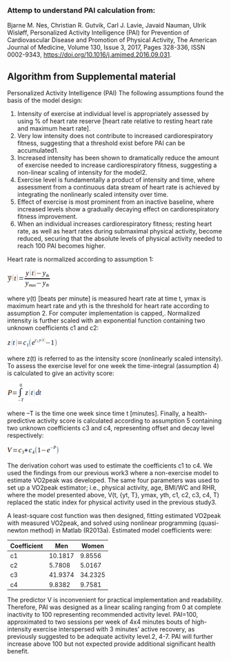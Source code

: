### Attemp to understand PAI calculation from: 

Bjarne M. Nes, Christian R. Gutvik, Carl J. Lavie, Javaid Nauman, Ulrik Wisløff,
Personalized Activity Intelligence (PAI) for Prevention of Cardiovascular Disease and Promotion of Physical Activity,
The American Journal of Medicine,
Volume 130, Issue 3,
2017,
Pages 328-336,
ISSN 0002-9343,
https://doi.org/10.1016/j.amjmed.2016.09.031.

## Algorithm from Supplemental material

Personalized Activity Intelligence (PAI)
The following assumptions found the basis of the model design:

1) Intensity of exercise at individual level is appropriately assessed by using % of heart rate reserve [heart rate relative to resting heart rate and maximum heart rate]. 
2) Very low intensity does not contribute to increased cardiorespiratory fitness, suggesting that a threshold exist before PAI can be accumulated1.
3) Increased intensity has been shown to dramatically reduce the amount of exercise needed to increase cardiorespiratory fitness, suggesting a non-linear scaling of intensity for the model2. 
4) Exercise level is fundamentally a product of intensity and time, where assessment from a continuous data stream of heart rate is achieved by integrating the nonlinearly scaled intensity over time.
5) Effect of exercise is most prominent from an inactive baseline, where increased levels show a gradually decaying effect on cardiorespiratory fitness improvement. 
6) When an individual increases cardiorespiratory fitness; resting heart rate, as well as heart rates during submaximal physical activity, become reduced, securing that the absolute levels of physical activity needed to reach 100 PAI becomes higher.

Heart rate is normalized according to assumption 1:

![img.png](img.png)

where y(t) [beats per minute] is measured heart rate at time t, ymax is maximum heart rate and yth is the threshold for heart rate according to assumption 2. For computer implementation  is capped,. Normalized intensity  is further scaled with an exponential function containing two unknown coefficients c1 and c2:

![img_1.png](img_1.png)

where z(t) is referred to as the intensity score (nonlinearly scaled intensity). To assess the exercise level for one week the time-integral (assumption 4) is calculated to give an activity score:

![img_2.png](img_2.png)

where –T is the time one week since time t [minutes]. Finally, a health-predictive activity score is calculated according to assumption 5 containing two unknown coefficients c3 and c4, representing offset and decay level respectively:

![img_3.png](img_3.png)

The derivation cohort was used to estimate the coefficients c1 to c4. We used the findings from our previous work3 where a non-exercise model to estimate VO2peak was developed. The same four parameters was used to set up a VO2peak estimator; i.e., physical activity, age, BMI/WC and RHR, where the model presented above, V(t, {yt,  T}, ymax, yth, c1, c2, c3, c4, T) replaced the static index for physical activity used in the previous study3. 



A least-square cost function was then designed, fitting estimated VO2peak with measured VO2peak, and solved using nonlinear programming (quasi-newton method) in Matlab (R2013a). Estimated model coefficients were:

| Coefficient | Men     | Women   |
|-------------|---------|---------|
| c1          | 10.1817 | 9.8556  |
| c2          | 5.7808  | 5.0167  |
| c3          | 41.9374 | 34.2325 |
| c4          | 9.8382  | 9.7581  |

The predictor V is inconvenient for practical implementation and readability. Therefore, PAI was designed as a linear scaling ranging from 0 at complete inactivity to 100 representing recommended activity level. PAI=100, approximated to two sessions per week of 4x4 minutes bouts of high-intensity exercise interspersed with 3 minutes’ active recovery, as previously suggested to be adequate activity level.2, 4-7. PAI will further increase above 100 but not expected provide additional significant health benefit.